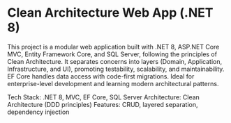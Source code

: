 # Clean Architecture Web App (.NET 8)
This project is a modular web application built with .NET 8, ASP.NET Core MVC, Entity Framework Core, and SQL Server, following the principles of Clean Architecture. It separates concerns into layers (Domain, Application, Infrastructure, and UI), promoting testability, scalability, and maintainability. EF Core handles data access with code-first migrations. Ideal for enterprise-level development and learning modern architectural patterns.

Tech Stack: .NET 8, MVC, EF Core, SQL Server
Architecture: Clean Architecture (DDD principles)
Features: CRUD, layered separation, dependency injection
